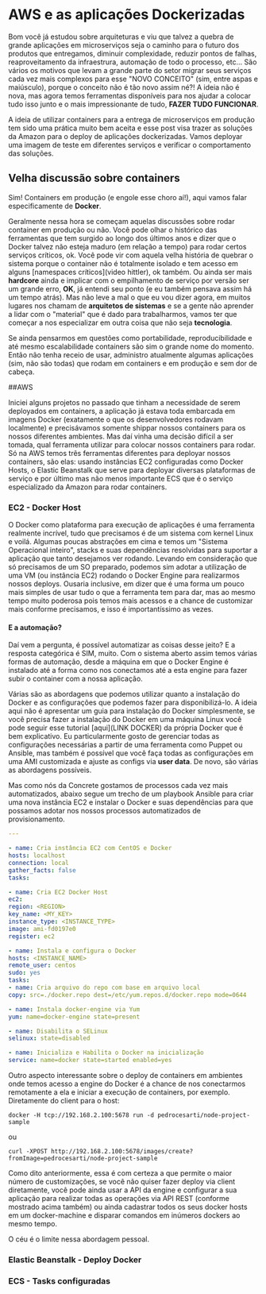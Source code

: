 # AWS e as aplicações Dockerizadas

Bom você já estudou sobre arquiteturas e viu que talvez a quebra de grande aplicações em microserviços seja o caminho para o futuro dos produtos que entregamos, diminuir complexidade, reduzir pontos de falhas, reaproveitamento da infraestrura, automação de todo o processo, etc... São vários os motivos que levam a grande parte do setor migrar seus serviços cada vez mais complexos para esse "NOVO CONCEITO" (sim, entre aspas e maiúsculo), porque o conceito não é tão novo assim né?! A ideia não é nova, mas agora temos ferramentas disponíveis para nos ajudar a colocar tudo isso junto e o mais impressionante de tudo, **FAZER TUDO FUNCIONAR**.

A ideia de utilizar containers para a entrega de microserviços em produção tem sido uma prática muito bem aceita e esse post visa trazer as soluções da Amazon para o deploy de aplicações dockerizadas. Vamos deployar uma imagem de teste em diferentes serviços e verificar o comportamento das soluções.

## Velha discussão sobre containers
Sim! Containers em produção (e engole esse choro aí!), aqui vamos falar especificamente de **Docker**. 

Geralmente nessa hora se começam aquelas discussões sobre rodar container em produção ou não. Você pode olhar o histórico das ferramentas que tem surgido ao longo dos últimos anos e dizer que o Docker talvez não esteja maduro (em relação a tempo) para rodar certos serviços críticos, ok. Você pode vir com aquela velha história de quebrar o sistema porque o container não é totalmente isolado e tem acesso em alguns [namespaces críticos](video hittler), ok também. Ou ainda ser mais **hardcore** ainda e implicar com o empilhamento de serviço por versão ser um grande erro, **OK**, já entendi seu ponto (e eu também pensava assim há um tempo atrás). Mas não leve a mal o que eu vou dizer agora, em muitos lugares nos chamam de **arquitetos de sistemas** e se a gente não aprender a lidar com o "material" que é dado para trabalharmos, vamos ter que começar a nos especializar em outra coisa que não seja __tecnologia__.

Se ainda pensarmos em questões como portabilidade, reproducibilidade e até mesmo escalabilidade containers são sim o grande nome do momento. Então não tenha receio de usar, administro atualmente algumas aplicações (sim, não são todas) que rodam em containers e em produção e sem dor de cabeça.

##AWS

Iniciei alguns projetos no passado que tinham a necessidade de serem deployados em containers, a aplicação já estava toda embarcada em imagens Docker (exatamente o que os desenvolvedores rodavam localmente) e precisávamos somente shippar nossos containers para os nossos diferentes ambientes. Mas daí vinha uma decisão difícil a ser tomada, qual ferramenta utilizar para colocar nossos containers para rodar. Só na AWS temos três ferramentas diferentes para deployar nossos containers, são elas: usando instâncias EC2 configuradas como Docker Hosts, o Elastic Beanstalk que serve para deployar diversas plataformas de serviço e por último mas não menos importante ECS que é o serviço especializado da Amazon para rodar containers.

### EC2 - Docker Host
O Docker como plataforma para execução de aplicações é uma ferramenta realmente incrível, tudo que precisamos é de um sistema com kernel Linux e voilá. Algumas poucas abstrações em cima e temos um "Sistema Operacional inteiro", stacks e suas dependências resolvidas para suportar a aplicação que tanto desejamos ver rodando. Levando em consideração que só precisamos de um SO preparado, podemos sim adotar a utilização de uma VM (ou instância EC2) rodando o Docker Engine para realizarmos nossos deploys. Ousaria inclusive, em dizer que é uma forma um pouco mais simples de usar tudo o que a ferramenta tem para dar, mas ao mesmo tempo muito poderosa pois temos mais acessos e a chance de customizar mais conforme precisamos, e isso é importantíssimo as vezes.

#### E a automação?
Daí vem a pergunta, é possível automatizar as coisas desse jeito? E a resposta categórica é SIM, muito. Com o sistema aberto assim temos várias formas de automação, desde a máquina em que o Docker Engine é instalado até a forma como nos conectamos até a esta engine para fazer subir o container com a nossa aplicação.

Várias são as abordagens que podemos utilizar quanto a instalação do Docker e as configurações que podemos fazer para disponibilizá-lo. A ideia aqui não é apresentar um guia para instalação do Docker simplesmente, se você precisa fazer a instalação do Docker em uma máquina Linux você pode seguir esse tutorial [aqui](LINK DOCKER) da própria Docker que é bem explicativo. Eu particularmente gosto de gerenciar todas as configurações necessárias a partir de uma ferramenta como Puppet ou Ansible, mas também é possível que você faça todas as configurações em uma AMI customizada e ajuste as configs via **user data**. De novo, são várias as abordagens possíveis.

Mas como nós da Concrete gostamos de processos cada vez mais automatizados, abaixo segue um trecho de um playbook Ansible para criar uma nova instância EC2 e instalar o Docker e suas dependências para que possamos adotar nos nossos processos automatizados de provisionamento.

```yaml
---

- name: Cria instância EC2 com CentOS e Docker
hosts: localhost
connection: local
gather_facts: false
tasks:

- name: Cria EC2 Docker Host
ec2:
region: <REGION>
key_name: <MY_KEY>
instance_type: <INSTANCE_TYPE>
image: ami-fd0197e0
register: ec2

- name: Instala e configura o Docker
hosts: <INSTANCE_NAME>
remote_user: centos
sudo: yes
tasks:
- name: Cria arquivo do repo com base em arquivo local
copy: src=./docker.repo dest=/etc/yum.repos.d/docker.repo mode=0644

- name: Instala docker-engine via Yum
yum: name=docker-engine state=present

- name: Disabilita o SELinux
selinux: state=disabled

- name: Inicializa e Habilita o Docker na inicialização
service: name=docker state=started enabled=yes

```

Outro aspecto interessante sobre o deploy de containers em ambientes onde temos acesso a engine do Docker é a chance de nos conectarmos remotamente a ela e iniciar a execução de containers, por exemplo. Diretamente do client para o host:

```shell
docker -H tcp://192.168.2.100:5678 run -d pedrocesarti/node-project-sample
```
ou
```shell
curl -XPOST http://192.168.2.100:5678/images/create?fromImage=pedrocesarti/node-project-sample
```
Como dito anteriormente, essa é com certeza a que permite o maior número de customizações, se você não quiser fazer deploy via client diretamente, você pode ainda usar a API da engine e configurar a sua aplicação para realizar todas as operações via API REST (conforme mostrado acima também) ou ainda cadastrar todos os seus docker hosts em um docker-machine e disparar comandos em inúmeros dockers ao mesmo tempo. 

O céu é o limite nessa abordagem pessoal.

### Elastic Beanstalk - Deploy Docker
### ECS - Tasks configuradas

